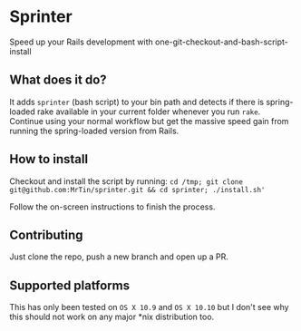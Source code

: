 # Sprinter
Speed up your Rails development with one-git-checkout-and-bash-script-install

## What does it do?
It adds `sprinter` (bash script) to your bin path and detects if there is spring-loaded rake available in your current folder whenever you run `rake`. Continue using your normal workflow but get the massive speed gain from running the spring-loaded version from Rails.

## How to install
Checkout and install the script by running:
 `cd /tmp; git clone git@github.com:MrTin/sprinter.git && cd sprinter; ./install.sh'`

Follow the on-screen instructions to finish the process.

## Contributing
Just clone the repo, push a new branch and open up a PR.

## Supported platforms
This has only been tested on `OS X 10.9` and `OS X 10.10` but I don't see why this should not work on any major *nix distribution too.
